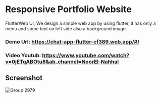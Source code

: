# Responsive Portfolio Website
FlutterWeb UI, We design a simple web app by using flutter, it has only a menu and some text on left side also a background image.


### Demo Url: https://chat-app-flutter-cf389.web.app/#/
### Video Youtub: https://www.youtube.com/watch?v=0jETqABOtu8&ab_channel=NoorEl-Nahhal

## Screenshot 
![Group 2979](https://user-images.githubusercontent.com/41232970/124959201-a6180000-e023-11eb-9a64-f83e2219c872.png)
